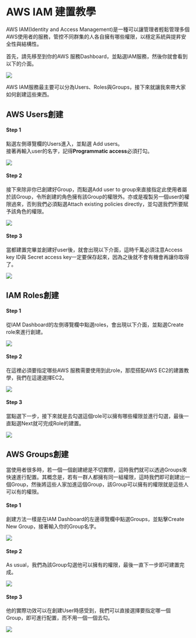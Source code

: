 # AWS IAM 建置教學

AWS IAM\(Identity and Access Management\)是一種可以讓管理者輕鬆管理多個AWS使用者的服務，管控不同群集的人各自擁有哪些權限，以穩定系統與提昇安全性與結構性。

首先，請先移至到你的AWS 服務Dashboard，並點選IAM服務，然後你就會看到以下的介面。

![](.gitbook/assets/iam-dashboard.png)

AWS IAM服務最主要可以分為Users、Roles與Groups，接下來就讓我來帶大家如何創建這些東西。

## AWS Users創建

#### Step 1 

點選左側導覽欄的Users進入，並點選 Add users。  
接著再輸入user的名字，記得**Programmatic access**必須打勾。

![](.gitbook/assets/iam-users-access-type%20%281%29.png)

#### Step 2

接下來除非你已創建好Group，而點選Add user to group來直接指定此使用者屬於該Group，令所創建的角色擁有該Group的權限外。亦或是複製另一個user的權限過來，否則我們必須點選Attach existing policies directly，並勾選我們所要賦予該角色的權限。 

![](.gitbook/assets/iam-permission-attach.png)

#### Step 3

當都建置完畢並創建好user後，就會出現以下介面，這時千萬必須注意Access key ID與 Secret access key一定要保存起來，因為之後就不會有機會再讓你取得了。

![](.gitbook/assets/iam-user-success.png)

## IAM Roles創建

#### Step 1

從IAM Dashboard的左側導覽欄中點選roles，會出現以下介面，並點選Create role來進行創建。

![](.gitbook/assets/iam-roles%20%281%29.png)

#### Step 2

在這裡必須要指定哪些AWS 服務需要使用到此role，那麼搭配AWS EC2的建置教學，我們在這邊選擇EC2。

![](.gitbook/assets/iam-role-who-use%20%281%29.png)

#### Step 3

當點選下一步，接下來就是去勾選這個role可以擁有哪些權限並進行勾選，最後一直點選Next就可完成Role的建置。

![](.gitbook/assets/iam-role-permission.png)

## AWS Groups創建

當使用者很多時，若一個一個創建總是不切實際，這時我們就可以透過Groups來快速進行配置。其概念是，若有一群人都擁有同一組權限，這時我們即可創建出一個Group，然後將這些人家加進這個Group，該Group可以擁有的權限就是這些人可以有的權限。

#### Step 1

創建方法一樣是在IAM Dashboard的左邊導覽欄中點選Groups，並點擊Create New Group，接著輸入你的Group名字。

![](.gitbook/assets/iam-create-group.png)

#### Step 2

As usual，我們為該Group勾選他可以擁有的權限，最後一直下一步即可建置完成。

![](.gitbook/assets/iam-group-permission.png)

#### Step 3

他的實際功效可以在創建User時感受到，我們可以直接選擇要指定哪一個Group，即可進行配置，而不用一個一個去勾。

![](.gitbook/assets/iam-permission-jie-mian.png)

